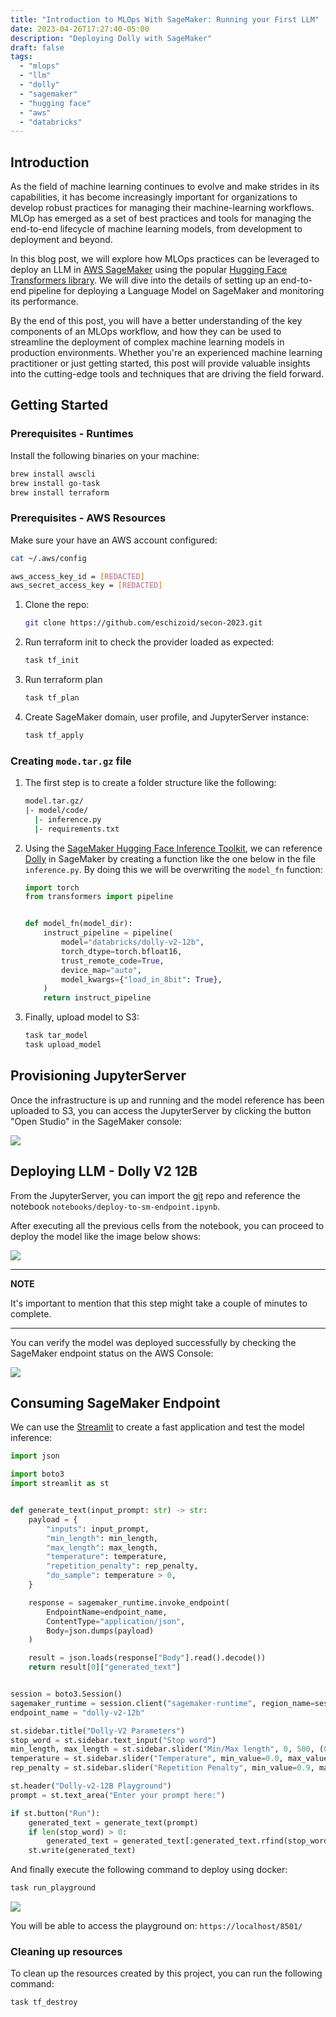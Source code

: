```yaml
---
title: "Introduction to MLOps With SageMaker: Running your First LLM"
date: 2023-04-26T17:27:40-05:00
description: "Deploying Dolly with SageMaker"
draft: false
tags:
  - "mlops"
  - "llm"
  - "dolly"
  - "sagemaker"
  - "hugging face"
  - "aws"
  - "databricks"
---
```


## Introduction

As the field of machine learning continues to evolve and make strides in its capabilities, it has become increasingly
important for organizations to develop robust practices for managing their machine-learning workflows. MLOp has emerged
as a set of best practices and tools for managing the end-to-end lifecycle of machine learning models, from development
to deployment and beyond.

In this blog post, we will explore how MLOps practices can be leveraged to deploy an LLM
in [AWS SageMaker](https://aws.amazon.com/sagemaker/) using the
popular [Hugging Face Transformers library](https://github.com/aws/sagemaker-huggingface-inference-toolkit). We will
dive into the details of setting up an end-to-end pipeline for deploying a Language Model on SageMaker and monitoring
its performance.

By the end of this post, you will have a better understanding of the key components of an MLOps workflow, and how they
can be used to streamline the deployment of complex machine learning models in production environments. Whether you're
an experienced machine learning practitioner or just getting started, this post will provide valuable insights into the
cutting-edge tools and techniques that are driving the field forward.

## Getting Started

### Prerequisites - Runtimes

Install the following binaries on your machine:

```bash
brew install awscli
brew install go-task
brew install terraform
```

### Prerequisites - AWS Resources

Make sure your have an AWS account configured:

```bash
cat ~/.aws/config

aws_access_key_id = [REDACTED]
aws_secret_access_key = [REDACTED]
```

1. Clone the repo:
    ```bash
    git clone https://github.com/eschizoid/secon-2023.git
    ```
2. Run terraform init to check the provider loaded as expected:
   ```bash
   task tf_init
   ```
3. Run terraform plan
   ```bash
   task tf_plan
   ```
4. Create SageMaker domain, user profile, and JupyterServer instance:
   ```bash
   task tf_apply
   ```

### Creating `mode.tar.gz` file

1. The first step is to create a folder structure like the following:
    ```bash
    model.tar.gz/
    |- model/code/
      |- inference.py
      |- requirements.txt   
    ```

2. Using the [SageMaker Hugging Face Inference Toolkit](https://github.com/aws/sagemaker-huggingface-inference-toolkit),
   we can reference [Dolly](https://huggingface.co/databricks/dolly-v2-12b) in SageMaker by creating a function like the
   one below in the file `inference.py`. By doing this we will be overwriting the `model_fn` function:

   ```python
   import torch
   from transformers import pipeline
   
   
   def model_fn(model_dir):
       instruct_pipeline = pipeline(
           model="databricks/dolly-v2-12b",
           torch_dtype=torch.bfloat16,
           trust_remote_code=True,
           device_map="auto",
           model_kwargs={"load_in_8bit": True},
       )
       return instruct_pipeline
   ```

3. Finally, upload model to S3:
   ```bash
   task tar_model
   task upload_model
   ```

## Provisioning JupyterServer

Once the infrastructure is up and running and the model reference has been uploaded to S3, you can access the
JupyterServer by clicking the button "Open Studio" in the SageMaker console:

![](images/jupyterserver-launch.png)

## Deploying LLM - Dolly V2 12B

From the JupyterServer, you can import the [git](https://github.com/eschizoid/secon-2023) repo and reference the
notebook `notebooks/deploy-to-sm-endpoint.ipynb`.

After executing all the previous cells from the notebook, you can proceed to deploy the model like the image below
shows:

![](images/jupyterserver-endpoint-1.png)

--- 
**NOTE**

It's important to mention that this step might take a couple of minutes to complete.

---

You can verify the model was deployed successfully by checking the SageMaker endpoint status on the AWS Console:

![](images/jupyterserver-endpoint-2.png)

## Consuming SageMaker Endpoint

We can use the [Streamlit](https://streamlit.io) to create a fast application and test the model inference:

```python
import json

import boto3
import streamlit as st


def generate_text(input_prompt: str) -> str:
    payload = {
        "inputs": input_prompt,
        "min_length": min_length,
        "max_length": max_length,
        "temperature": temperature,
        "repetition_penalty": rep_penalty,
        "do_sample": temperature > 0,
    }

    response = sagemaker_runtime.invoke_endpoint(
        EndpointName=endpoint_name,
        ContentType="application/json",
        Body=json.dumps(payload)
    )

    result = json.loads(response["Body"].read().decode())
    return result[0]["generated_text"]


session = boto3.Session()
sagemaker_runtime = session.client("sagemaker-runtime", region_name=session.region_name)
endpoint_name = "dolly-v2-12b"

st.sidebar.title("Dolly-V2 Parameters")
stop_word = st.sidebar.text_input("Stop word")
min_length, max_length = st.sidebar.slider("Min/Max length", 0, 500, (0, 100))
temperature = st.sidebar.slider("Temperature", min_value=0.0, max_value=1.0, value=0.6)
rep_penalty = st.sidebar.slider("Repetition Penalty", min_value=0.9, max_value=1.2, value=1.0)

st.header("Dolly-v2-12B Playground")
prompt = st.text_area("Enter your prompt here:")

if st.button("Run"):
    generated_text = generate_text(prompt)
    if len(stop_word) > 0:
        generated_text = generated_text[:generated_text.rfind(stop_word)]
    st.write(generated_text)
```

And finally execute the following command to deploy using docker:

```bash
task run_playground
```

![](images/playground-ui.png)

You will be able to access the playground on: `https://localhost/8501/`

### Cleaning up resources

To clean up the resources created by this project, you can run the following command:

```bash
task tf_destroy
```
